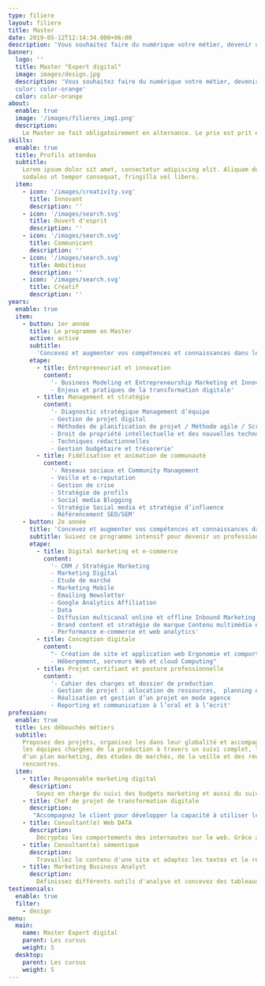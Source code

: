 ```yaml
---
type: filiere
layout: filiere
title: Master
date: 2019-05-12T12:14:34.000+06:00
description: 'Vous souhaitez faire du numérique votre métier, devenir un expert dans ce milieu et en apprendre plus sur le leadership, alors le master "Expert Digital" vous ouvre grand ses bras. '
banner:
  logo: ''
  title: Master "Expert digital"
  image: images/design.jpg
  description: 'Vous souhaitez faire du numérique votre métier, devenir un expert dans ce milieu et en apprendre plus sur le leadership, alors le master "Expert Digital" vous ouvre grand ses bras. 
  color: color-orange'
  color: color-orange
about:
  enable: true
  image: '/images/filieres_img1.png'
  description:
    Le Master se fait obligatoirement en alternance. Le prix est prit en charge par l'entreprise employeur. 
skills:
  enable: true
  title: Profils attendus
  subtitle:
    Lorem ipsum dolor sit amet, consectetur adipiscing elit. Aliquam dui erat,
    sodales ut tempor consequat, fringilla vel libero.
  item:
    - icon: '/images/creativity.svg'
      title: Innovant
      description: ''
    - icon: '/images/search.svg'
      title: Ouvert d'esprit
      description: ''
    - icon: '/images/search.svg'
      title: Communicant
      description: ''
    - icon: '/images/search.svg'
      title: Ambitieux
      description: ''
    - icon: '/images/search.svg'
      title: Créatif
      description: ''
years:
  enable: true
  item:
    - button: 1er année
      title: Le programme en Master
      active: active
      subtitle:
        'Concevez et augmenter vos compétences et connaissances dans le monde du numérique en suivant chacun de ces programmes. Ainsi, vous deviendrez un expert du digital.'
      etape:
        - title: Entrepreneuriat et innovation
          content:
            '- Business Modeling et Entrepreneurship Marketing et Innovation
            - Enjeux et pratiques de la transformation digitale'
        - title: Management et stratégie
          content: 
            '- Diagnostic stratégique Management d’équipe 
            - Gestion de projet digital
            - Méthodes de planification de projet / Méthode agile / Scrum master 
            - Droit de propriété intellectuelle et des nouvelles technologies 
            - Techniques rédactionnelles
            - Gestion budgétaire et trésorerie'
        - title: Fidélisation et animation de communauté
          content:
            '- Réseaux sociaux et Community Management 
            - Veille et e-reputation
            - Gestion de crise
            - Stratégie de profils 
            - Social media Blogging
            - Stratégie Social media et stratégie d’influence 
            - Référencement SEO/SEM'
    - button: 2e année
      title: 'Concevez et augmenter vos compétences et connaissances dans le monde du numérique en suivant chacun de ces programmes. Ainsi, vous deviendrez un expert du digital.'
      subtitle: Suivez ce programme intensif pour devenir un professionnel du marketing.
      etape:
        - title: Digital marketing et e-commerce
          content:
            '- CRM / Stratégie Marketing 
            - Marketing Digital 
            - Etude de marché
            - Marketing Mobile 
            - Emailing Newsletter 
            - Google Analytics Affiliation
            - Data
            - Diffusion multicanal online et offline Inbound Marketing
            - Brand content et stratégie de marque Contenu multimédia et transmédia Storytelling
            - Performance e-commerce et web analytics'
        - title: Conception digitale
          content:
            "- Création de site et application web Ergonomie et comportements utilisateurs CMS, vitrine et e-commerce
            - Hébergement, serveurs Web et cloud Computing"
        - title: Projet certifiant et posture professionnelle
          content:
            '- Cahier des charges et dossier de production
            - Gestion de projet : allocation de ressources,  planning et budget
            - Réalisation et gestion d’un projet en mode agence
            - Reporting et communication à l’oral et à l’écrit'
profession:
  enable: true
  title: Les débouchés métiers
  subtitle:
    Proposez des projets, organisez les dans leur globalité et accompagnez
    les équipes chargées de la production à travers un suivi complet, la création
    d'un plan marketing, des études de marchés, de la veille et des réunions et des
    rencontres.
  item:
    - title: Responsable marketing digital
      description:
        Soyez en charge du suivi des budgets marketing et aussi du suivi des retombées des actions marketing en mesurant, par exemple, l'efficacité des campagnes. En collaboration avec les chefs de produit, concevez les actions correctrices.
    - title: Chef de projet de transformation digitale
      description:
       "Accompagnez le client pour développer la capacité à utiliser les technologies digitales comme levier de création de valeur : nouveaux business model, renforcement de la relation client, innovation, mobilité, agilité..."
    - title: Consultant(e) Web DATA
      description:
        Décryptez les comportements des internautes sur le web. Grâce aux données statistiques collectées, analysez les données de fréquentation d'un site internet pour comprendre ce qui a amené un internaute à visiter un site web et comment il a visité ce site.
    - title: Consultant(e) sémentique
      description:
        Travaillez le contenu d'une site et adaptez les textes et le référencement SEO/SEA en fonction des besoins, des problématiques et des requêtes de la cible. 
    - title: Marketing Business Analyst
      description:
        Définissez différents outils d'analyse et concevez des tableaux de bord qui aident à la prise de décision et au suivi de la performance commerciale.
testimonials:
  enable: true
  filter:
    - design
menu:
  main:
    name: Master Expert digital
    parent: Les cursus
    weight: 5
  desktop:
    parent: Les cursus
    weight: 5
---
```

